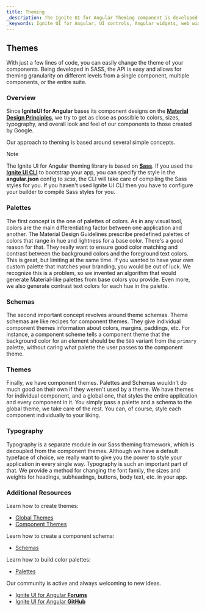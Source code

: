 ```yaml
---
title: Theming
_description: The Ignite UI for Angular Theming component is developed in SASS with a low-difficulty API that offers restyling of one component, multiple components, or the entire suite.
_keywords: Ignite UI for Angular, UI controls, Angular widgets, web widgets, UI widgets, Angular, Native Angular Components Suite, Native Angular Controls, Native Angular Components Library, Native Angular Components, Angular Theming Component, Angular Theming
---
```


## Themes

<div class="highlight">With just a few lines of code, you can easily change the theme of your components. Being developed in SASS, the API is easy and allows for theming granularity on different levels from a single component, multiple components, or the entire suite.</div>

### Overview
Since **IgniteUI for Angular** bases its component designs on the **<a href="https://material.io/guidelines/material-design/introduction.html" target="_blank">Material Design Principles</a>**, we try to get as close as possible to colors, sizes, typography, and overall look and feel of our components to those created by Google.

Our approach to theming is based around several simple concepts.

> [!NOTE]
> The Ignite UI for Angular theming library is based on [**Sass**](https://sass-lang.com). If you used the **<a href="https://github.com/IgniteUI/igniteui-cli" target="_blank">Ignite UI CLI</a>** to bootstrap your app, you can specify the style in the **angular.json** config to _scss_, the CLI will take care of compiling the Sass styles for you. If you haven't used Ignite UI CLI then you have to configure your builder to compile Sass styles for you.

### Palettes
<div class="divider--half"></div>

The first concept is the one of palettes of colors. As in any visual tool, colors are the main differentiating factor between one application and another. The Material Design Guidelines prescribe predefined palettes of colors that range in hue and lightness for a base color. There's a good reason for that. They really want to ensure good color matching and contrast between the background colors and the foreground text colors. This is great, but limiting at the same time. If you wanted to have your own custom palette that matches your branding, you would be out of luck. We recognize this is a problem, so we invented an algorithm that would generate Material-like palettes from base colors you provide. Even more, we also generate contrast text colors for each hue in the palette.

<div class="divider--half"></div>

### Schemas
<div class="divider--half"></div>

The second important concept revolves around theme schemas. Theme schemas are like recipes for component themes. They give individual component themes information about colors, margins, paddings, etc. For instance, a component scheme tells a component theme that the background color for an element should be the `500` variant from the `primary` palette, without caring what palette the user passes to the component theme.

<div class="divider--half"></div>

### Themes
<div class="divider--half"></div>

Finally, we have component themes. Palettes and Schemas wouldn't do much good on their own if they weren't used by a theme. We have themes for individual component, and a global one, that styles the entire application and every component in it. You simply pass a palette and a schema to the global theme, we take care of the rest. You can, of course, style each component individually to your liking.

### Typography
<div class="divider--half"></div>

Typography is a separate module in our Sass theming framework, which is decoupled from the component themes. Although we have a default typeface of choice, we really want to give you the power to style your application in every single way. Typography is such an important part of that. We provide a method for changing the font family, the sizes and weights for headings, subheadings, buttons, body text, etc. in your app.
<div class="divider--half"></div>

### Additional Resources
<div class="divider--half"></div>

Learn how to create themes:

* [Global Themes](./global-theme.md)
* [Component Themes](./component-themes.md)

Learn how to create a component schema:
* [Schemas](./schemas.md)

Learn how to build color palettes:
* [Palettes](./palette.md)

Our community is active and always welcoming to new ideas.

* [Ignite UI for Angular **Forums**](https://www.infragistics.com/community/forums/f/ignite-ui-for-angular)
* [Ignite UI for Angular **GitHub**](https://github.com/IgniteUI/igniteui-angular)